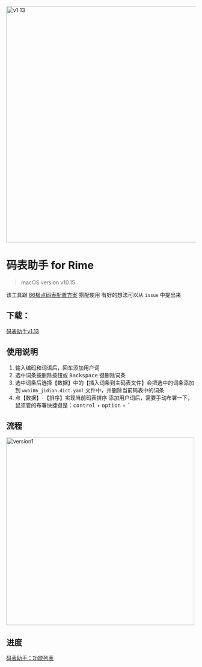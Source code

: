 
<img width="629" alt="v1 13" src="https://user-images.githubusercontent.com/12215982/80066778-36793a80-856f-11ea-8f7f-504ee130222b.png">

# 码表助手 for Rime
> macOS version v10.15

该工具跟 [86极点码表配置方案](https://github.com/KyleBing/rime-wubi86-jidian) 搭配使用
有好的想法可以从 `issue` 中提出来

## 下载：
[码表助手v1.13](https://github.com/KyleBing/WubiBuddy/releases)

## 使用说明
1. 输入编码和词语后，回车添加用户词
2. 选中词条按<kbd>删除</kbd>按钮或 <kbd>Backspace</kbd> 键删除词条
3. 选中词条后选择【数据】中的【插入词条到主码表文件】会把选中的词条添加到 `wubi86_jidian.dict.yaml` 文件中，并删除当前码表中的词条
4. 点【数据】-【排序】实现当前码表排序
添加用户词后，需要手动布署一下，鼠须管的布署快捷键是：<kbd>control</kbd> + <kbd>option</kbd> + <kbd>`</kbd>

## 流程

<img width="500" alt="version1" src="https://user-images.githubusercontent.com/12215982/79714194-9fa84600-8302-11ea-995d-15239ef52c1e.png"/>


## 进度

[码表助手：功能列表](https://github.com/KyleBing/WubiBuddy/projects/1)

